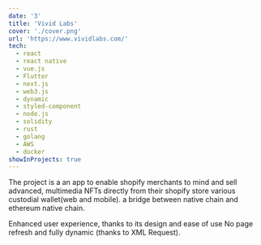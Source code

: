 ```yaml
---
date: '3'
title: 'Vivid Labs'
cover: './cover.png'
url: 'https://www.vividlabs.com/'
tech:
  - react
  - react native 
  - vue.js 
  - Flutter  
  - next.js 
  - web3.js 
  - dynamic 
  - styled-component 
  - node.js 
  - solidity 
  - rust  
  - golang  
  - AWS 
  - docker
showInProjects: true
---
```


The project is a an app to enable shopify merchants to mind and sell advanced, multimedia NFTs directly from their shopify store
various custodial wallet(web and mobile).
 a bridge between native chain and ethereum native chain.


Enhanced user experience, thanks to its design and ease of use
No page refresh and fully dynamic (thanks to XML Request).
